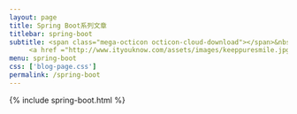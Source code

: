 ```yaml
---
layout: page
title: Spring Boot系列文章
titlebar: spring-boot
subtitle: <span class="mega-octicon octicon-cloud-download"></span>&nbsp;&nbsp;
     <a href ="http://www.ityouknow.com/assets/images/keeppuresmile.jpg">关注公众号：<font color="#00FF00">纯洁的微笑</font>，回复"springboot" 进群交流。</a>
menu: spring-boot
css: ['blog-page.css']
permalink: /spring-boot
---
```


{% include spring-boot.html %}